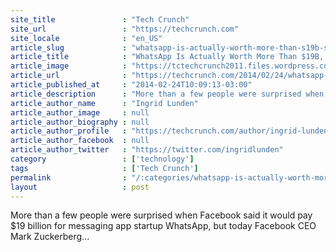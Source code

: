 ```yaml
---
site_title               : "Tech Crunch"
site_url                 : "https://techcrunch.com"
site_locale              : "en_US"
article_slug             : "whatsapp-is-actually-worth-more-than-s19b-says-facebooks-zuckerberg-and-it-was-internet-org-that-sealed-the-deal"
article_title            : "WhatsApp Is Actually Worth More Than $19B, Says Facebook’s Zuckerberg, And It Was Internet.org That Sealed The Deal"
article_image            : "https://tctechcrunch2011.files.wordpress.com/2014/02/zuckmwc.jpg?w=764&h=400&crop=1"
article_url              : "https://techcrunch.com/2014/02/24/whatsapp-is-actually-worth-more-than-19b-says-facebooks-zuckerberg/"
article_published_at     : "2014-02-24T10:09:13-03:00"
article_description      : "More than a few people were surprised when Facebook said it would pay $19 billion for messaging app startup WhatsApp, but today Facebook CEO Mark Zuckerberg..."
article_author_name      : "Ingrid Lunden"
article_author_image     : null
article_author_biography : null
article_author_profile   : "https://techcrunch.com/author/ingrid-lunden/"
article_author_facebook  : null
article_author_twitter   : "https://twitter.com/ingridlunden"
category                 : ['technology']
tags                     : ['Tech Crunch']
permalink                : "/:categories/whatsapp-is-actually-worth-more-than-s19b-says-facebooks-zuckerberg-and-it-was-internet-org-that-sealed-the-deal/"
layout                   : post
---
```


More than a few people were surprised when Facebook said it would pay $19 billion for messaging app startup WhatsApp, but today Facebook CEO Mark Zuckerberg...
